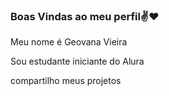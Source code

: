 ### Boas Vindas ao meu perfil✌❤

Meu nome é Geovana Vieira

Sou estudante iniciante do Alura

compartilho meus projetos
